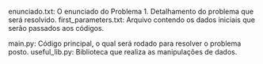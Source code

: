 enunciado.txt: O enunciado do Problema 1. Detalhamento do problema que será resolvido.
first_parameters.txt: Arquivo contendo os dados iniciais que serão passados aos códigos.

main.py: Código principal, o qual será rodado para resolver o problema posto.
useful_lib.py: Biblioteca que realiza as manipulações de dados.